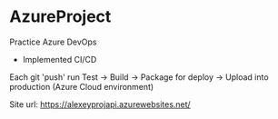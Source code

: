 # AzureProject
Practice Azure DevOps

- Implemented CI/CD

Each git 'push' run Test -> Build -> Package for deploy -> Upload into production (Azure Cloud environment)

Site url: https://alexeyprojapi.azurewebsites.net/

